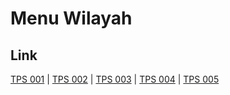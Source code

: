 # Menu Wilayah

## Link

[TPS 001](https://github.com/gigit-pemilu/pemilu-2024-35-jawa-timur/tree/main/pilpres/hitung-suara/sub/35-jawa-timur/sub/21-ngawi/sub/15-bringin/sub/2008-dampit/sub/001-tps)
 | 
[TPS 002](https://github.com/gigit-pemilu/pemilu-2024-35-jawa-timur/tree/main/pilpres/hitung-suara/sub/35-jawa-timur/sub/21-ngawi/sub/15-bringin/sub/2008-dampit/sub/002-tps)
 | 
[TPS 003](https://github.com/gigit-pemilu/pemilu-2024-35-jawa-timur/tree/main/pilpres/hitung-suara/sub/35-jawa-timur/sub/21-ngawi/sub/15-bringin/sub/2008-dampit/sub/003-tps)
 | 
[TPS 004](https://github.com/gigit-pemilu/pemilu-2024-35-jawa-timur/tree/main/pilpres/hitung-suara/sub/35-jawa-timur/sub/21-ngawi/sub/15-bringin/sub/2008-dampit/sub/004-tps)
 | 
[TPS 005](https://github.com/gigit-pemilu/pemilu-2024-35-jawa-timur/tree/main/pilpres/hitung-suara/sub/35-jawa-timur/sub/21-ngawi/sub/15-bringin/sub/2008-dampit/sub/005-tps)

